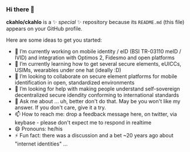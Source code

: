 ### Hi there 👋

**ckahlo/ckahlo** is a ✨ _special_ ✨ repository because its `README.md` (this file) appears on your GitHub profile.

Here are some ideas to get you started:

- 🔭 I’m currently working on mobile identity / eID (BSI TR-03110 meID / IVID) and integration with Optimos 2, Fidesmo and open platforms
- 🌱 I’m currently learning how to get several secure elements, eUICCs, USIMs, wearables under one hat (ideally :D)
- 👯 I’m looking to collaborate on secure element platforms for mobile identification in open, standardized environments
- 🤔 I’m looking for help with making people understand self-sovereign decentralized secure idendity conforming to international standards
- 💬 Ask me about ... uh, better don't do that. May be you won't like my answer. If you don't care, give it a try.
- 📫 How to reach me: drop a feedback message here, on twitter, via keybase - please don't expect me to respond in realtime
- 😄 Pronouns: he/his 
- ⚡ Fun fact: there was a discussion and a bet ~20 years ago about "internet identities" ...

